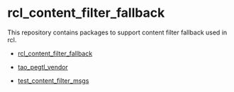# rcl_content_filter_fallback

This repository contains packages to support content filter fallback used in rcl.

 - [rcl_content_filter_fallback](rcl_content_filter_fallback/README.md)

 - [tao_pegtl_vendor](tao_pegtl_vendor/README.md)

 - [test_content_filter_msgs](test_content_filter_msgs/README.md)
